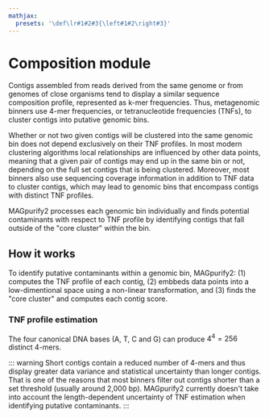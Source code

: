 ```yaml
---
mathjax:
  presets: '\def\lr#1#2#3{\left#1#2\right#3}'
---
```


# Composition module

Contigs assembled from reads derived from the same genome or from genomes of close organisms tend to display a similar sequence composition profile, represented as k-mer frequencies. Thus, metagenomic binners use 4-mer frequencies, or tetranucleotide frequencies (TNFs), to cluster contigs into putative genomic bins.

Whether or not two given contigs will be clustered into the same genomic bin does not depend exclusively on their TNF profiles. In most modern clustering algorithms local relationships are influenced by other data points, meaning that a given pair of contigs may end up in the same bin or not, depending on the full set contigs that is being clustered. Moreover, most binners also use sequencing coverage information in addition to TNF data to cluster contigs, which may lead to genomic bins that encompass contigs with distinct TNF profiles.

MAGpurify2 processes each genomic bin individually and finds potential contaminants with respect to TNF profile by identifying contigs that fall outside of the "core cluster" within the bin.

## How it works

To identify putative contaminants within a genomic bin, MAGpurify2: (1) computes the TNF profile of each contig, (2) embbeds data points into a low-dimentional space using a non-linear transformation, and (3) finds the "core cluster" and computes each contig score.

### TNF profile estimation

The four canonical DNA bases (A, T, C and G) can produce $4^4 = 256$ distinct 4-mers.

::: warning
Short contigs contain a reduced number of 4-mers and thus display greater data variance and statistical uncertainty than longer contigs. That is one of the reasons that most binners filter out contigs shorter than a set threshold (usually around 2,000 bp). MAGpurify2 currently doesn't take into account the length-dependent uncertainty of TNF estimation when identifying putative contaminants.
:::

